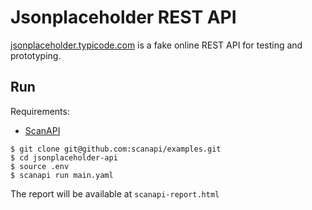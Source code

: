 # Jsonplaceholder REST API

[jsonplaceholder.typicode.com](https://jsonplaceholder.typicode.com) is a fake online REST API for testing and prototyping.

## Run

Requirements:
- [ScanAPI](https://pypi.org/project/scanapi/)

```shell
$ git clone git@github.com:scanapi/examples.git
$ cd jsonplaceholder-api
$ source .env
$ scanapi run main.yaml
```

The report will be available at `scanapi-report.html`